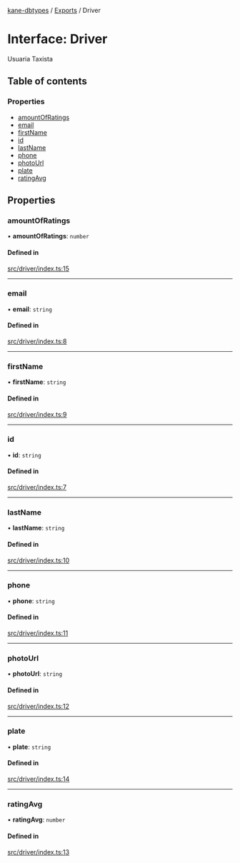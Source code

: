 [kane-dbtypes](../README.md) / [Exports](../modules.md) / Driver

# Interface: Driver

Usuaria Taxista

## Table of contents

### Properties

- [amountOfRatings](Driver.md#amountofratings)
- [email](Driver.md#email)
- [firstName](Driver.md#firstname)
- [id](Driver.md#id)
- [lastName](Driver.md#lastname)
- [phone](Driver.md#phone)
- [photoUrl](Driver.md#photourl)
- [plate](Driver.md#plate)
- [ratingAvg](Driver.md#ratingavg)

## Properties

### amountOfRatings

• **amountOfRatings**: `number`

#### Defined in

[src/driver/index.ts:15](https://github.com/gatitolabs/kane-dbtypes/blob/be3b38d/src/driver/index.ts#L15)

___

### email

• **email**: `string`

#### Defined in

[src/driver/index.ts:8](https://github.com/gatitolabs/kane-dbtypes/blob/be3b38d/src/driver/index.ts#L8)

___

### firstName

• **firstName**: `string`

#### Defined in

[src/driver/index.ts:9](https://github.com/gatitolabs/kane-dbtypes/blob/be3b38d/src/driver/index.ts#L9)

___

### id

• **id**: `string`

#### Defined in

[src/driver/index.ts:7](https://github.com/gatitolabs/kane-dbtypes/blob/be3b38d/src/driver/index.ts#L7)

___

### lastName

• **lastName**: `string`

#### Defined in

[src/driver/index.ts:10](https://github.com/gatitolabs/kane-dbtypes/blob/be3b38d/src/driver/index.ts#L10)

___

### phone

• **phone**: `string`

#### Defined in

[src/driver/index.ts:11](https://github.com/gatitolabs/kane-dbtypes/blob/be3b38d/src/driver/index.ts#L11)

___

### photoUrl

• **photoUrl**: `string`

#### Defined in

[src/driver/index.ts:12](https://github.com/gatitolabs/kane-dbtypes/blob/be3b38d/src/driver/index.ts#L12)

___

### plate

• **plate**: `string`

#### Defined in

[src/driver/index.ts:14](https://github.com/gatitolabs/kane-dbtypes/blob/be3b38d/src/driver/index.ts#L14)

___

### ratingAvg

• **ratingAvg**: `number`

#### Defined in

[src/driver/index.ts:13](https://github.com/gatitolabs/kane-dbtypes/blob/be3b38d/src/driver/index.ts#L13)
